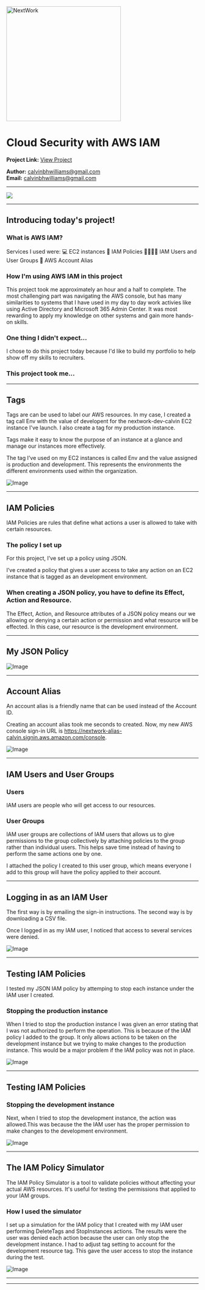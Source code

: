 <img src="https://cdn.prod.website-files.com/677c400686e724409a5a7409/6790ad949cf622dc8dcd9fe4_nextwork-logo-leather.svg" alt="NextWork" width="300" />

# Cloud Security with AWS IAM

**Project Link:** [View Project](http://learn.nextwork.org/projects/aws-security-iam)

**Author:** calvinbhwilliams@gmail.com  
**Email:** calvinbhwilliams@gmail.com

---

<img src="http://learn.nextwork.org/nostalgic_blue_daring_sea_lion/uploads/aws-security-iam_1c864649" />

---

## Introducing today's project!

### What is AWS IAM?

Services I used were:
💻 EC2 instances
📏 IAM Policies
👩‍👩‍👧‍👧 IAM Users and User Groups
🔖 AWS Account Alias 


### How I'm using AWS IAM in this project

This project took me approximately an hour and a half to complete. The most challenging part was navigating the AWS console, but has many similarities to systems that I have used in my day to day work activies like using Active Directory and Microsoft 365 Admin Center. It was most rewarding to apply my knowledge on other systems and gain more hands-on skills.

### One thing I didn't expect...

I chose to do this project today because I'd like to build my portfolio to help show off my skills to recruiters.

### This project took me...

---

## Tags

Tags are can be used to label our AWS resources. In my case, I created a tag call Env with the value of developent for the nextwork-dev-calvin EC2 instance I've launch. I also create a tag for my production instance. 

Tags make it easy to know the purpose of an instance at a glance and manage our instances more effectively.

The tag I’ve used on my EC2 instances is called Env and the value assigned is production and development. This represents the environments the different environments used within the organization.

![Image](http://learn.nextwork.org/nostalgic_blue_daring_sea_lion/uploads/aws-security-iam_2e0e5a5d)

---

## IAM Policies

IAM Policies are rules that define what actions a user is allowed to take with certain resources.

### The policy I set up

For this project, I’ve set up a policy using JSON.

I’ve created a policy that gives a user access to take any action on an EC2 instance that is tagged as an development environment.

### When creating a JSON policy, you have to define its Effect, Action and Resource.

The Effect, Action, and Resource attributes of a JSON policy means our we allowing or denying a certain action or permission and what resource will be effected. In this case, our resource is the development environment.

---

## My JSON Policy

![Image](http://learn.nextwork.org/nostalgic_blue_daring_sea_lion/uploads/aws-security-iam_1c864649)

---

## Account Alias

An account alias is a friendly name that can be used instead of the Account ID.

Creating an account alias took me seconds to created. Now, my new AWS console sign-in URL is https://nextwork-alias-calvin.signin.aws.amazon.com/console.

![Image](http://learn.nextwork.org/nostalgic_blue_daring_sea_lion/uploads/aws-security-iam_0eb4439b)

---

## IAM Users and User Groups

### Users

IAM users are people who will get access to our resources.

### User Groups

IAM user groups are collections of IAM users that allows us to give permissions to the group collectively by attaching policies to the group rather than individual users. This helps save time instead of having to perform the same actions one by one.

I attached the policy I created to this user group, which means everyone I add to this group will have the policy applied to their account.

---

## Logging in as an IAM User

The first way is by emailing the sign-in instructions. The second way is by downloading a CSV file.

Once I logged in as my IAM user, I noticed that access to several services were denied.

![Image](http://learn.nextwork.org/nostalgic_blue_daring_sea_lion/uploads/aws-security-iam_6f2ab446)

---

## Testing IAM Policies

I tested my JSON IAM policy by attemping to stop each instance under the IAM user I created.

### Stopping the production instance

When I tried to stop the production instance I was given an error stating that I was not authorized to perform the operation. This is because of the IAM policy I added to the group. It only allows actions to be taken on the development instance but we trying to make changes to the production instance. This would be a major problem if the IAM policy was not in place.

![Image](http://learn.nextwork.org/nostalgic_blue_daring_sea_lion/uploads/aws-security-iam_0e7a9d6a)

---

## Testing IAM Policies

### Stopping the development instance

Next, when I tried to stop the development instance, the action was allowed.This was because the the IAM user has the proper permission to make changes to the development environment.

![Image](http://learn.nextwork.org/nostalgic_blue_daring_sea_lion/uploads/aws-security-iam_1811801c)

---

## The IAM Policy Simulator

The IAM Policy Simulator is a tool to validate policies without affecting your actual AWS resources. It's useful for testing the permissions that applied to your IAM groups.

### How I used the simulator

I set up a simulation for the IAM policy that I created with my IAM user performing DeleteTags and StopInstances actions. The results were the user was denied each action because the user can only stop the development instance. I had to adjust tag setting to account for the development resource tag. This gave the user access to stop the instance during the test.

![Image](http://learn.nextwork.org/nostalgic_blue_daring_sea_lion/uploads/aws-security-iam_069d8a621)

---

---
